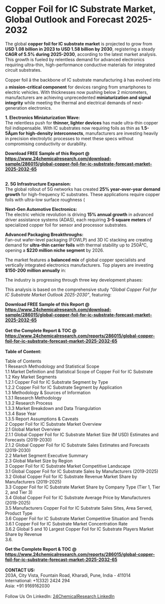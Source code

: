 <h1>Copper Foil for IC Substrate Market, Global Outlook and Forecast 2025-2032</h1><p>The global <strong>copper foil for IC substrate market</strong> is projected to grow from <strong>USD 1.08 billion in 2023 to USD 1.58 billion by 2030</strong>, registering a steady <strong>CAGR of 5.5% during 2025-2030</strong>, according to the latest market analysis. This growth is fueled by relentless demand for advanced electronics requiring ultra-thin, high-performance conductive materials for integrated circuit substrates.</p><p>Copper foil â the backbone of IC substrate manufacturing â has evolved into a <strong>mission-critical component</strong> for devices ranging from smartphones to electric vehicles. With thicknesses now pushing below 2 micrometers, manufacturers are achieving unprecedented <strong>miniaturization and signal integrity</strong> while meeting the thermal and electrical demands of next-generation electronics.</p><p><strong>1. Electronics Miniaturization Wave:</strong><br>
The relentless push for <strong>thinner, lighter devices</strong> has made ultra-thin copper foil indispensable. With IC substrates now requiring foils as thin as <strong>1.5-5Âµm for high-density interconnects</strong>, manufacturers are investing heavily in precision electrolytic processes to meet these specs without compromising conductivity or durability.</p><div><b>Download FREE Sample of this Report @ 
            <a href="https://www.24chemicalresearch.com/download-sample/286015/global-copper-foil-for-ic-substrate-forecast-market-2025-2032-65">
            https://www.24chemicalresearch.com/download-sample/286015/global-copper-foil-for-ic-substrate-forecast-market-2025-2032-65</a></b></div><br><p><strong>2. 5G Infrastructure Expansion:</strong><br>
The global rollout of 5G networks has created <strong>25% year-over-year demand growth</strong> for high-frequency IC substrates. These applications require copper foils with ultra-low surface roughness (

</p><p><strong>Next-Gen Automotive Electronics:</strong><br>
The electric vehicle revolution is driving <strong>15% annual growth</strong> in advanced driver assistance systems (ADAS), each requiring <strong>3-5 square meters</strong> of specialized copper foil for sensor and processor substrates.</p><p><strong>Advanced Packaging Breakthroughs:</strong><br>
Fan-out wafer-level packaging (FOWLP) and 3D IC stacking are creating demand for <strong>ultra-thin carrier foils</strong> with thermal stability up to 250Â°C, opening a <strong>$220 million niche segment</strong> by 2026.</p><p>The market features a <strong>balanced mix</strong> of global copper specialists and vertically integrated electronics manufacturers. Top players are investing <strong>$150-200 million annually</strong> in:</p><p>The industry is progressing through three key development phases:</p><p>This analysis is based on the comprehensive study <em>"Global Copper Foil for IC Substrate Market Outlook 2025-2030"</em>, featuring:</p><div><b>Download FREE Sample of this Report @ 
            <a href="https://www.24chemicalresearch.com/download-sample/286015/global-copper-foil-for-ic-substrate-forecast-market-2025-2032-65">
            https://www.24chemicalresearch.com/download-sample/286015/global-copper-foil-for-ic-substrate-forecast-market-2025-2032-65</a></b></div><br><div><b>Get the Complete Report & TOC @ 
            <a href="https://www.24chemicalresearch.com/reports/286015/global-copper-foil-for-ic-substrate-forecast-market-2025-2032-65">
            https://www.24chemicalresearch.com/reports/286015/global-copper-foil-for-ic-substrate-forecast-market-2025-2032-65</a></b></div><br>
            <b>Table of Content:</b><p>Table of Contents<br />
1 Research Methodology and Statistical Scope<br />
1.1 Market Definition and Statistical Scope of Copper Foil for IC Substrate<br />
1.2 Key Market Segments<br />
1.2.1 Copper Foil for IC Substrate Segment by Type<br />
1.2.2 Copper Foil for IC Substrate Segment by Application<br />
1.3 Methodology & Sources of Information<br />
1.3.1 Research Methodology<br />
1.3.2 Research Process<br />
1.3.3 Market Breakdown and Data Triangulation<br />
1.3.4 Base Year<br />
1.3.5 Report Assumptions & Caveats<br />
2 Copper Foil for IC Substrate Market Overview<br />
2.1 Global Market Overview<br />
2.1.1 Global Copper Foil for IC Substrate Market Size (M USD) Estimates and Forecasts (2019-2030)<br />
2.1.2 Global Copper Foil for IC Substrate Sales Estimates and Forecasts (2019-2030)<br />
2.2 Market Segment Executive Summary<br />
2.3 Global Market Size by Region<br />
3 Copper Foil for IC Substrate Market Competitive Landscape<br />
3.1 Global Copper Foil for IC Substrate Sales by Manufacturers (2019-2025)<br />
3.2 Global Copper Foil for IC Substrate Revenue Market Share by Manufacturers (2019-2025)<br />
3.3 Copper Foil for IC Substrate Market Share by Company Type (Tier 1, Tier 2, and Tier 3)<br />
3.4 Global Copper Foil for IC Substrate Average Price by Manufacturers (2019-2025)<br />
3.5 Manufacturers Copper Foil for IC Substrate Sales Sites, Area Served, Product Type<br />
3.6 Copper Foil for IC Substrate Market Competitive Situation and Trends<br />
3.6.1 Copper Foil for IC Substrate Market Concentration Rate<br />
3.6.2 Global 5 and 10 Largest Copper Foil for IC Substrate Players Market Share by Revenue<br />
3.6.</p><div><b>Get the Complete Report & TOC @ 
            <a href="https://www.24chemicalresearch.com/reports/286015/global-copper-foil-for-ic-substrate-forecast-market-2025-2032-65">
            https://www.24chemicalresearch.com/reports/286015/global-copper-foil-for-ic-substrate-forecast-market-2025-2032-65</a></b></div><br><b>CONTACT US:</b><br>
            203A, City Vista, Fountain Road, Kharadi, Pune, India - 411014<br>
            International: +1(332) 2424 294<br>
            Asia: +91 9169162030 <br><br>
            Follow Us On LinkedIn: <a href="https://www.linkedin.com/company/24chemicalresearch/">24ChemicalResearch LinkedIn</a>